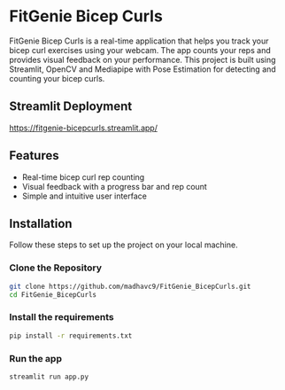 # FitGenie Bicep Curls

FitGenie Bicep Curls is a real-time application that helps you track your bicep curl exercises using your webcam. The app counts your reps and provides visual feedback on your performance. This project is built using Streamlit, OpenCV and Mediapipe with Pose Estimation for detecting and counting your bicep curls.

## Streamlit Deployment
https://fitgenie-bicepcurls.streamlit.app/

## Features

- Real-time bicep curl rep counting
- Visual feedback with a progress bar and rep count
- Simple and intuitive user interface

## Installation

Follow these steps to set up the project on your local machine.

### Clone the Repository

```sh
git clone https://github.com/madhavc9/FitGenie_BicepCurls.git
cd FitGenie_BicepCurls
```

### Install the requirements
```sh
pip install -r requirements.txt
```

### Run the app
```sh
streamlit run app.py
```


